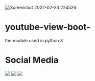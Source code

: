 ![Screenshot 2022-02-23 224526](https://user-images.githubusercontent.com/48172784/155354375-0569f206-859a-4bef-8f84-ed29b5b8abbb.png)

# youtube-view-boot-
the module used in python 3
# Social Media
[![](https://img.shields.io/badge/-hidayatcode-black?logo=blogger&style=flat-square)](https://hidayatcode.com/)
[![](https://img.shields.io/badge/-@CodeHidayat-1fa2f2?logo=twitter&style=flat-square&logoColor=white)](https://twitter.com/codehidayat)
[![](https://img.shields.io/badge/-hidayatcode-red?logo=youtube&style=flat-square)](https://www.youtube.com/channel/UCskI7xL3sdS1t0kcb22NQXQ)
